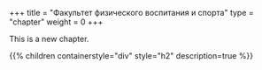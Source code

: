 +++
title = "Факультет физического воспитания и спорта"
type = "chapter"
weight = 0
+++

This is a new chapter.

{{% children containerstyle="div" style="h2" description=true %}}